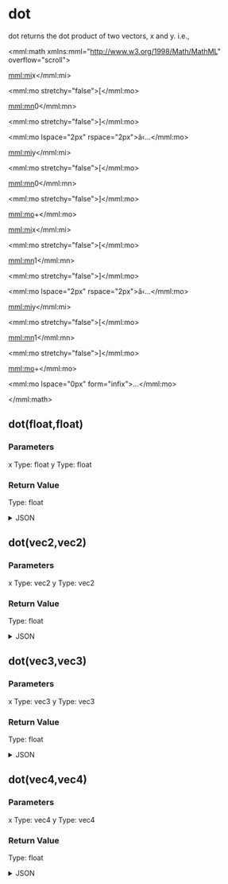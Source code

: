 # dot


dot returns the dot product of two vectors, x and y. i.e.,

<mml:math xmlns:mml="http://www.w3.org/1998/Math/MathML" overflow="scroll">

<mml:mi>x</mml:mi>

<mml:mo stretchy="false">[</mml:mo>

<mml:mn>0</mml:mn>

<mml:mo stretchy="false">]</mml:mo>

<mml:mo lspace="2px" rspace="2px">â‹…</mml:mo>

<mml:mi>y</mml:mi>

<mml:mo stretchy="false">[</mml:mo>

<mml:mn>0</mml:mn>

<mml:mo stretchy="false">]</mml:mo>

<mml:mo>+</mml:mo>

<mml:mi>x</mml:mi>

<mml:mo stretchy="false">[</mml:mo>

<mml:mn>1</mml:mn>

<mml:mo stretchy="false">]</mml:mo>

<mml:mo lspace="2px" rspace="2px">â‹…</mml:mo>

<mml:mi>y</mml:mi>

<mml:mo stretchy="false">[</mml:mo>

<mml:mn>1</mml:mn>

<mml:mo stretchy="false">]</mml:mo>

<mml:mo>+</mml:mo>

<mml:mo lspace="0px" form="infix">...</mml:mo>

</mml:math>

## dot(float,float)

### Parameters

x
  Type: float
y
  Type: float

### Return Value

  Type: float

<details><summary>JSON</summary>

```
{
  "Type": "dot(float,float)",
  "Name": "dot(float,float)",
  "Category": 1,
  "InputPins": [
    {
      "Connection": null,
      "Id": "x",
      "Type": "float"
    },
    {
      "Connection": null,
      "Id": "y",
      "Type": "float"
    }
  ],
  "OutputPins": [
    {
      "Id": "",
      "Type": "float"
    }
  ]
}
```

</details>

## dot(vec2,vec2)

### Parameters

x
  Type: vec2
y
  Type: vec2

### Return Value

  Type: float

<details><summary>JSON</summary>

```
{
  "Type": "dot(vec2,vec2)",
  "Name": "dot(vec2,vec2)",
  "Category": 1,
  "InputPins": [
    {
      "Connection": null,
      "Id": "x",
      "Type": "vec2"
    },
    {
      "Connection": null,
      "Id": "y",
      "Type": "vec2"
    }
  ],
  "OutputPins": [
    {
      "Id": "",
      "Type": "float"
    }
  ]
}
```

</details>

## dot(vec3,vec3)

### Parameters

x
  Type: vec3
y
  Type: vec3

### Return Value

  Type: float

<details><summary>JSON</summary>

```
{
  "Type": "dot(vec3,vec3)",
  "Name": "dot(vec3,vec3)",
  "Category": 1,
  "InputPins": [
    {
      "Connection": null,
      "Id": "x",
      "Type": "vec3"
    },
    {
      "Connection": null,
      "Id": "y",
      "Type": "vec3"
    }
  ],
  "OutputPins": [
    {
      "Id": "",
      "Type": "float"
    }
  ]
}
```

</details>

## dot(vec4,vec4)

### Parameters

x
  Type: vec4
y
  Type: vec4

### Return Value

  Type: float

<details><summary>JSON</summary>

```
{
  "Type": "dot(vec4,vec4)",
  "Name": "dot(vec4,vec4)",
  "Category": 1,
  "InputPins": [
    {
      "Connection": null,
      "Id": "x",
      "Type": "vec4"
    },
    {
      "Connection": null,
      "Id": "y",
      "Type": "vec4"
    }
  ],
  "OutputPins": [
    {
      "Id": "",
      "Type": "float"
    }
  ]
}
```

</details>

